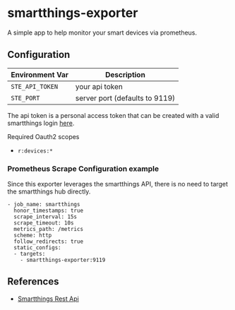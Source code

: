 # smartthings-exporter

A simple app to help monitor your smart devices via prometheus. 

## Configuration

| Environment Var | Description                    |
|-----------------|--------------------------------|
| `STE_API_TOKEN` | your api token                 |
| `STE_PORT`      | server port (defaults to 9119) |

The api token is a personal access token that can be created with a valid smartthings login [here](https://account.smartthings.com/tokens).

Required Oauth2 scopes
* `r:devices:*`

### Prometheus Scrape Configuration example
Since this exporter leverages the smartthings API, there is no need to target the smartthings hub directly.
```
- job_name: smartthings
  honor_timestamps: true
  scrape_interval: 15s
  scrape_timeout: 10s
  metrics_path: /metrics
  scheme: http
  follow_redirects: true
  static_configs:
  - targets:
    - smartthings-exporter:9119
```

## References

* [Smartthings Rest Api](https://smartthings.developer.samsung.com/docs/api-ref/st-api.html)